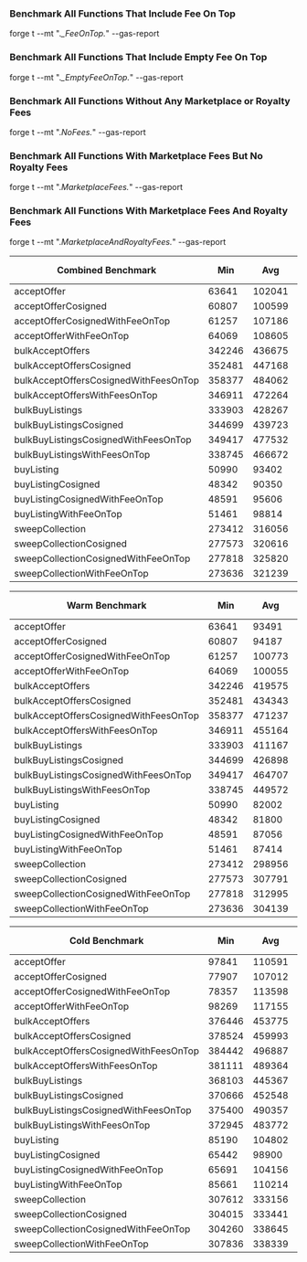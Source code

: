 ### Benchmark All Functions That Include Fee On Top

forge t --mt ".*_FeeOnTop.*" --gas-report

### Benchmark All Functions That Include Empty Fee On Top

forge t --mt ".*_EmptyFeeOnTop.*" --gas-report

### Benchmark All Functions Without Any Marketplace or Royalty Fees

forge t --mt ".*NoFees.*" --gas-report

### Benchmark All Functions With Marketplace Fees But No Royalty Fees

forge t --mt ".*MarketplaceFees.*" --gas-report

### Benchmark All Functions With Marketplace Fees And Royalty Fees

forge t --mt ".*MarketplaceAndRoyaltyFees.*" --gas-report

| Combined Benchmark                    | Min             | Avg    | Median | Max    | # calls |
|---------------------------------------|-----------------|--------|--------|--------|---------|
| acceptOffer                           | 63641           | 102041 | 104995 | 122693 | 720     |
| acceptOfferCosigned                   | 60807           | 100599 | 103732 | 126379 | 1440    |
| acceptOfferCosignedWithFeeOnTop       | 61257           | 107186 | 111791 | 139103 | 2880    |
| acceptOfferWithFeeOnTop               | 64069           | 108605 | 111953 | 135396 | 1440    |
| bulkAcceptOffers                      | 342246          | 436675 | 436836 | 551843 | 360     |
| bulkAcceptOffersCosigned              | 352481          | 447168 | 445721 | 562162 | 720     |
| bulkAcceptOffersCosignedWithFeesOnTop | 358377          | 484062 | 483875 | 630095 | 1440    |
| bulkAcceptOffersWithFeesOnTop         | 346911          | 472264 | 471924 | 618416 | 720     |
| bulkBuyListings                       | 333903          | 428267 | 429210 | 549426 | 240     |
| bulkBuyListingsCosigned               | 344699          | 439723 | 437774 | 561206 | 240     |
| bulkBuyListingsCosignedWithFeesOnTop  | 349417          | 477532 | 474949 | 638369 | 480     |
| bulkBuyListingsWithFeesOnTop          | 338745          | 466672 | 462970 | 627707 | 480     |
| buyListing                            | 50990           | 93402  | 97513  | 121158 | 360     |
| buyListingCosigned                    | 48342           | 90350  | 93138  | 122444 | 360     |
| buyListingCosignedWithFeeOnTop        | 48591           | 95606  | 98154  | 132967 | 720     |
| buyListingWithFeeOnTop                | 51461           | 98814  | 102682 | 131803 | 720     |
| sweepCollection                       | 273412          | 316056 | 316283 | 374489 | 240     |
| sweepCollectionCosigned               | 277573          | 320616 | 319659 | 378650 | 240     |
| sweepCollectionCosignedWithFeeOnTop   | 277818          | 325820 | 325640 | 389201 | 480     |
| sweepCollectionWithFeeOnTop           | 273636          | 321239 | 320698 | 385019 | 480     |

| Warm Benchmark                        | Min             | Avg    | Median | Max    | # calls |
|---------------------------------------|-----------------|--------|--------|--------|---------|
| acceptOffer                           | 63641           | 93491  | 94415  | 122010 | 360     |
| acceptOfferCosigned                   | 60807           | 94187  | 95031  | 126379 | 720     |
| acceptOfferCosignedWithFeeOnTop       | 61257           | 100773 | 101408 | 139103 | 1440    |
| acceptOfferWithFeeOnTop               | 64069           | 100055 | 100764 | 134713 | 720     |
| bulkAcceptOffers                      | 342246          | 419575 | 410842 | 517643 | 180     |
| bulkAcceptOffersCosigned              | 352481          | 434343 | 429670 | 536868 | 360     |
| bulkAcceptOffersCosignedWithFeesOnTop | 358377          | 471237 | 480322 | 604842 | 720     |
| bulkAcceptOffersWithFeesOnTop         | 346911          | 455164 | 465140 | 584216 | 360     |
| bulkBuyListings                       | 333903          | 411167 | 409699 | 515226 | 120     |
| bulkBuyListingsCosigned               | 344699          | 426898 | 423699 | 535868 | 120     |
| bulkBuyListingsCosignedWithFeesOnTop  | 349417          | 464707 | 467355 | 613046 | 240     |
| bulkBuyListingsWithFeesOnTop          | 338745          | 449572 | 452213 | 593507 | 240     |
| buyListing                            | 50990           | 82002  | 75325  | 120476 | 180     |
| buyListingCosigned                    | 48342           | 81800  | 74068  | 122444 | 180     |
| buyListingCosignedWithFeeOnTop        | 48591           | 87056  | 81945  | 132967 | 360     |
| buyListingWithFeeOnTop                | 51461           | 87414  | 83646  | 131122 | 360     |
| sweepCollection                       | 273412          | 298956 | 297421 | 340289 | 120     |
| sweepCollectionCosigned               | 277573          | 307791 | 306461 | 353812 | 120     |
| sweepCollectionCosignedWithFeeOnTop   | 277818          | 312995 | 311472 | 364365 | 240     |
| sweepCollectionWithFeeOnTop           | 273636          | 304139 | 303197 | 350819 | 240     |

| Cold Benchmark                        | Min             | Avg    | Median | Max    | # calls |
|---------------------------------------|-----------------|--------|--------|--------|---------|
| acceptOffer                           | 97841           | 110591 | 110668 | 122693 | 360     |
| acceptOfferCosigned                   | 77907           | 107012 | 107177 | 126379 | 720     |
| acceptOfferCosignedWithFeeOnTop       | 78357           | 113598 | 113951 | 139103 | 1440    |
| acceptOfferWithFeeOnTop               | 98269           | 117155 | 116803 | 135396 | 720     |
| bulkAcceptOffers                      | 376446          | 453775 | 445042 | 551843 | 180     |
| bulkAcceptOffersCosigned              | 378524          | 459993 | 454924 | 562162 | 360     |
| bulkAcceptOffersCosignedWithFeesOnTop | 384442          | 496887 | 506397 | 630095 | 720     |
| bulkAcceptOffersWithFeesOnTop         | 381111          | 489364 | 499340 | 618416 | 360     |
| bulkBuyListings                       | 368103          | 445367 | 443899 | 549426 | 120     |
| bulkBuyListingsCosigned               | 370666          | 452548 | 449646 | 561206 | 120     |
| bulkBuyListingsCosignedWithFeesOnTop  | 375400          | 490357 | 493027 | 638369 | 240     |
| bulkBuyListingsWithFeesOnTop          | 372945          | 483772 | 486413 | 627707 | 240     |
| buyListing                            | 85190           | 104802 | 106406 | 121158 | 180     |
| buyListingCosigned                    | 65442           | 98900  | 100048 | 122444 | 180     |
| buyListingCosignedWithFeeOnTop        | 65691           | 104156 | 107353 | 132967 | 360     |
| buyListingWithFeeOnTop                | 85661           | 110214 | 109888 | 131803 | 360     |
| sweepCollection                       | 307612          | 333156 | 331621 | 374489 | 120     |
| sweepCollectionCosigned               | 304015          | 333441 | 332110 | 378650 | 120     |
| sweepCollectionCosignedWithFeeOnTop   | 304260          | 338645 | 336726 | 389201 | 240     |
| sweepCollectionWithFeeOnTop           | 307836          | 338339 | 337397 | 385019 | 240     |